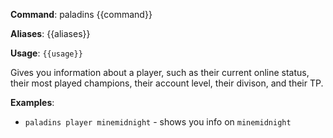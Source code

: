 **Command**: paladins {{command}}

**Aliases**: {{aliases}}

**Usage**: `{{usage}}`


Gives you information about a player, such as their current online status, their most played champions, their account level, their divison, and their TP.


**Examples**:

* `paladins player minemidnight` - shows you info on `minemidnight`
